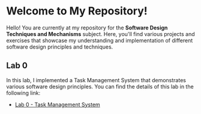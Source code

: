 # Welcome to My Repository!

Hello! You are currently at my repository for the **Software Design Techniques and Mechanisms** subject. Here, you'll find various projects and exercises that showcase my understanding and implementation of different software design principles and techniques.

## Lab 0
In this lab, I implemented a Task Management System that demonstrates various software design principles. You can find the details of this lab in the following link:

- [Lab 0 - Task Management System](./lab-0)  


